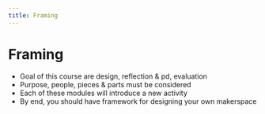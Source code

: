 ```yaml
---
title: Framing
---
```


# Framing

- Goal of this course are design, reflection & pd, evaluation
- Purpose, people, pieces & parts must be considered
- Each of these modules will introduce a new activity
- By end, you should have framework for designing your own makerspace

